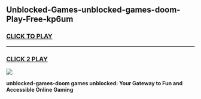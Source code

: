 
## Unblocked-Games-unblocked-games-doom-Play-Free-kp6um
<h3>
<a href="https://premium76.site?title=unblocked-games-doom&ref=10A">CLICK TO PLAY</a></h3>
<hr>

<h3>
<a href="https://premium76.site?title=unblocked-games-doom&ref=10A">CLICK 2 PLAY</a>
  
</h3>

<a href="https://premium76.site?title=unblocked-games-doom&ref=10A"><img src="https://clearcache.store/games.png"></a>


**unblocked-games-doom games unblocked: Your Gateway to Fun and Accessible Online Gaming**
